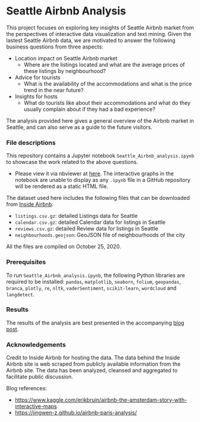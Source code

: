 # Seattle Airbnb Analysis

 This project focuses on exploring key insights of Seattle Airbnb market from the perspectives of interactive data visualization and text mining. Given the lastest Seattle Airbnb data, we are motivated to answer the following business questions from three aspects:

* Location impact on Seattle Airbnb market
    - Where are the listings located and what are the average prices of these listings by neighbourhood?
* Advice for tourists 
    - What is the availability of the accommodations and what is the price trend in the near future?
* Insights for hosts
    - What do tourists like about their accommodations and what do they usually complain about if they had a bad experience?

The analysis provided here gives a general overview of the Airbnb market in Seattle, and can also serve as a guide to the future visitors.

 ### File descriptions

This repository contains a Jupyter notebook `Seattle_Airbnb_analysis.ipynb` to showcase the work related to the above questions. 

* Please view it via nbviewer at [here](https://nbviewer.jupyter.org/github/w-guo/Seattle-Airbnb-analysis/blob/main/Seattle_Airbnb_analysis.ipynb). The interactive graphs in the notebook are unable to display as any `.ipynb` file in a GitHub repository will be rendered as a static HTML file.
  
The dataset used here includes the following files that can be downloaded from [Inside Airbnb](http://insideairbnb.com/get-the-data.html):

* `listings.csv.gz`: detailed Listings data for Seattle
* `calendar.csv.gz`: detailed Calendar data for listings in Seattle
* `reviews.csv.gz`: detailed Review data for listings in Seattle
* `neighbourhoods.geojson`: GeoJSON file of neighbourhoods of the city

All the files are compiled on October 25, 2020.

### Prerequisites

To run `Seattle_Airbnb_analysis.ipynb`, the following Python libraries are required to be installed: `pandas`, `matplotlib`, `seaborn`, `folium`, `geopandas`, `branca`, `plotly`, `re`, `nltk`, `vaderSentiment`, `scikit-learn`, `wordcloud` and `langdetect`.

### Results

The results of the analysis are best presented in the accompanying [blog post](https://wguo.rbind.io/post/seattle-airbnb-analysis/).

### Acknowledgements

Credit to Inside Airbnb for hosting the data. The data behind the Inside Airbnb site is web scraped from publicly available information from the Airbnb site. The data has been analyzed, cleansed and aggregated to facilitate public discussion.

Blog references: 
* https://www.kaggle.com/erikbruin/airbnb-the-amsterdam-story-with-interactive-maps
* https://jingwen-z.github.io/airbnb-paris-analysis/